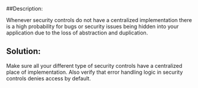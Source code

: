 ##Description:

Whenever security controls do not have a centralized implementation there is a high
probability for bugs or security issues being hidden into your application due to the loss
of abstraction and duplication.

## Solution:

Make sure all your different type of security controls have a centralized place of implementation.
Also verify that error handling logic in security controls denies access by default.
